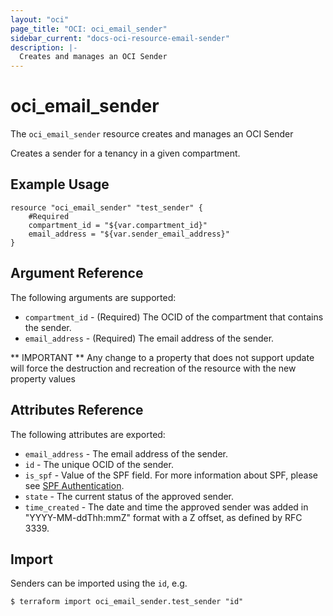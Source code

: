 ```yaml
---
layout: "oci"
page_title: "OCI: oci_email_sender"
sidebar_current: "docs-oci-resource-email-sender"
description: |-
  Creates and manages an OCI Sender
---
```


# oci_email_sender
The `oci_email_sender` resource creates and manages an OCI Sender

Creates a sender for a tenancy in a given compartment.

## Example Usage

```hcl
resource "oci_email_sender" "test_sender" {
	#Required
	compartment_id = "${var.compartment_id}"
	email_address = "${var.sender_email_address}"
}
```

## Argument Reference

The following arguments are supported:

* `compartment_id` - (Required) The OCID of the compartment that contains the sender.
* `email_address` - (Required) The email address of the sender.


** IMPORTANT **
Any change to a property that does not support update will force the destruction and recreation of the resource with the new property values

## Attributes Reference

The following attributes are exported:

* `email_address` - The email address of the sender.
* `id` - The unique OCID of the sender.
* `is_spf` - Value of the SPF field. For more information about SPF, please see [SPF Authentication](https://docs.us-phoenix-1.oraclecloud.com/Content/Email/Concepts/emaildeliveryoverview.htm#spf). 
* `state` - The current status of the approved sender.
* `time_created` - The date and time the approved sender was added in "YYYY-MM-ddThh:mmZ" format with a Z offset, as defined by RFC 3339. 

## Import

Senders can be imported using the `id`, e.g.

```
$ terraform import oci_email_sender.test_sender "id"
```
